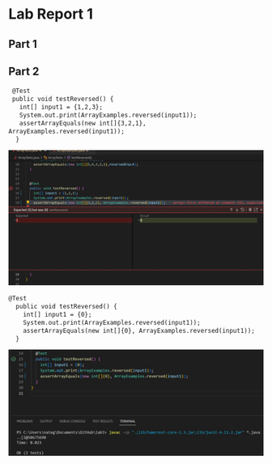 # Lab Report 1

## Part 1

## Part 2

```
 @Test
 public void testReversed() {
   int[] input1 = {1,2,3};
   System.out.print(ArrayExamples.reversed(input1));
   assertArrayEquals(new int[]{3,2,1}, ArrayExamples.reversed(input1));
  }
```
![Image](labReport2pic2.png)
```
@Test
  public void testReversed() {
    int[] input1 = {0};
    System.out.print(ArrayExamples.reversed(input1));
    assertArrayEquals(new int[]{0}, ArrayExamples.reversed(input1));
  }
```
![Image](labReport2pic1.png)

